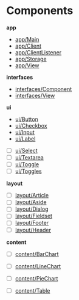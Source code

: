 
# Components

**app**

- [app/Main](/components/app/Main.go)
- [app/Client](/components/app/Client.go)
- [app/ClientListener](/components/app/ClientListener.go)
- [app/Storage](/components/app/Storage.go)
- [app/View](/components/app/View.go)

**interfaces**

- [interfaces/Component](/components/interfaces/Component.go)
- [interfaces/View](/components/interfaces/View.go)

**ui**

- [ui/Button](/components/ui/Button.go)
- [ui/Checkbox](/components/ui/Checkbox.go)
- [ui/Input](/components/ui/Input.go)
- [ui/Label](/components/ui/Label.go)
- [ ] [ui/Select](/components/ui/Select.go)
- [ ] [ui/Textarea](/components/ui/Textarea.go)
- [ ] [ui/Toggle](/components/ui/Toggle.go)
- [ ] [ui/Toggles](/components/ui/Toggles.go)

**layout**

- [ ] [layout/Article](/components/layout/Article.go)
- [ ] [layout/Aside](/components/layout/Aside.go)
- [ ] [layout/Dialog](/components/layout/Dialog.go)
- [ ] [layout/Fieldset](/components/layout/Fieldset.go)
- [ ] [layout/Footer](/components/layout/Footer.go)
- [ ] [layout/Header](/components/layout/Header.go)

**content**

- [ ] [content/BarChart](/components/content/BarChart.go)
- [ ] [content/LineChart](/components/content/LineChart.go)
- [ ] [content/PieChart](/components/content/PieChart.go)
- [ ] [content/Table](/components/content/Table.go)

